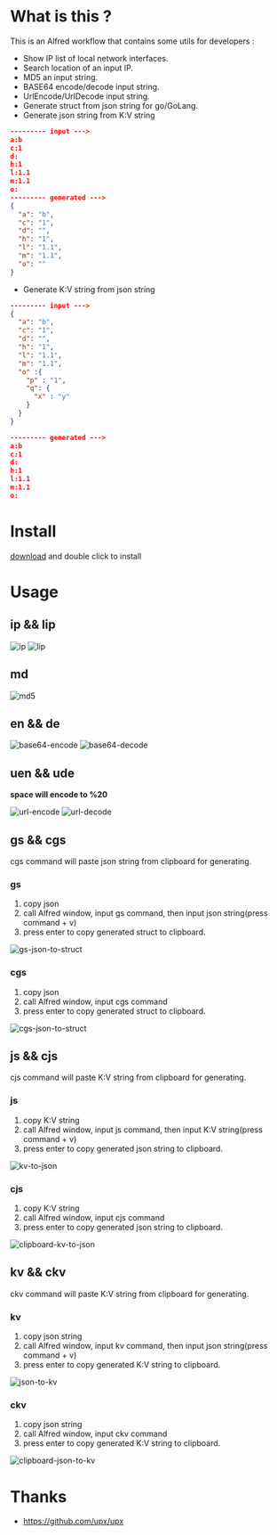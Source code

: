 
# What is this ?
This is an Alfred workflow that contains some utils for developers :
* Show IP list of local network interfaces.
* Search location of an input IP.
* MD5 an input string.
* BASE64 encode/decode input string.
* UrlEncode/UrlDecode input string.
* Generate struct from json string for go/GoLang.
* Generate json string from K:V string 

```json
--------- input --->
a:b
c:1
d:
h:1
l:1.1
m:1.1
o:
--------- generated --->
{
  "a": "b",
  "c": "1",
  "d": "",
  "h": "1",
  "l": "1.1",
  "m": "1.1",
  "o": ""
}
```
* Generate K:V string from json string 

```json
--------- input --->
{
  "a": "b",
  "c": "1",
  "d": "",
  "h": "1",
  "l": "1.1",
  "m": "1.1",
  "o" :{
    "p" : "1",
    "q": {
      "x" : "y"
    }
  }
}

--------- generated --->
a:b
c:1
d:
h:1
l:1.1
m:1.1
o:
```


# Install
[download](https://raw.githubusercontent.com/yuanmomo/alfred-utils-go/master/super-momo-tools.alfredworkflow) and double click to install

# Usage
## ip && lip
![ip](https://img.tupm.net/2019/10/F971793758D0D96E9CEC6BBA8CF942B4.jpg)
![lip](https://img.tupm.net/2019/10/907D85B8C8D67D7EDCF9EDA67067C3A8.jpg)

## md
![md5](https://img.tupm.net/2019/10/C8829AB4B8C512EF24BE5F08455CC906.jpg)

## en && de
![base64-encode](https://img.tupm.net/2019/10/A63385AFB1130D9CBB2F623161221ECB.jpg)
![base64-decode](https://img.tupm.net/2019/10/FB07D3CE3CA62F9AAD81E80C8E74B233.jpg)

## uen && ude
**space will encode to %20**

![url-encode](https://img.tupm.net/2019/10/A32F6529D53FE84387AFE81812FB7723.jpg)
![url-decode](https://img.tupm.net/2019/10/0D46DCE2E4CF260074AAE54EC328C2F3.jpg)


## gs && cgs
cgs command will paste json string from clipboard for generating.

### gs
1. copy json 
2. call Alfred window, input gs command, then input json string(press command + v)
3. press enter to copy generated struct to clipboard.

![gs-json-to-struct](https://img.tupm.net/2019/11/61FAC0EA3DFFCEA73A85E4EABA8F4E51.jpg)

### cgs
1. copy json 
2. call Alfred window, input cgs command 
3. press enter to copy generated struct to clipboard.

![cgs-json-to-struct](https://img.tupm.net/2019/11/963F1A33D3211CDD11F4E65370A5A3B0.jpg)



## js && cjs
cjs command will paste K:V string from clipboard for generating.

### js
1. copy K:V string
2. call Alfred window, input js command, then input K:V string(press command + v)
3. press enter to copy generated json string to clipboard.

![kv-to-json](https://img.tupm.net/2019/11/02EA55CB7AB38816049D23923B23F047.jpg)

### cjs
1. copy K:V string 
2. call Alfred window, input cjs command 
3. press enter to copy generated json string to clipboard.

![clipboard-kv-to-json](https://img.tupm.net/2019/11/8F0316063912A64EBC2F2599F79A5BAE.jpg)

## kv && ckv
ckv command will paste K:V string from clipboard for generating.

### kv
1. copy json string
2. call Alfred window, input kv command, then input json string(press command + v)
3. press enter to copy generated K:V string to clipboard.

![json-to-kv](https://img.tupm.net/2019/11/AC9134A66802A3581EE11A8B90DD8370.jpg)


### ckv
1. copy json string 
2. call Alfred window, input ckv command 
3. press enter to copy generated K:V string to clipboard.

![clipboard-json-to-kv](https://img.tupm.net/2019/11/197F5C0338B35E69D3EBE83F299AC70E.jpg)


# Thanks
* https://github.com/upx/upx